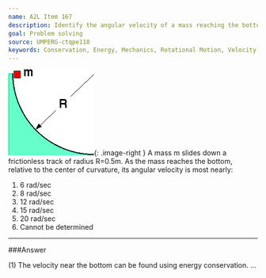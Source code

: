 ```yaml
---
name: A2L Item 167
description: Identify the angular velocity of a mass reaching the bottom of a vertical circular track.
goal: Problem solving
source: UMPERG-ctqpe118
keywords: Conservation, Energy, Mechanics, Rotational Motion, Velocity
---
```


![Item167_fig1.gif](../images/Item167_fig1.gif){: .image-right } A mass
m slides down a frictionless track of radius R=0.5m.  As the mass
reaches the bottom, relative to the center of curvature, its angular
velocity is most nearly:

1. 6 rad/sec
2. 8 rad/sec
3. 12 rad/sec
4. 15 rad/sec
5. 20 rad/sec
6. Cannot be determined



<hr/>

###Answer 

(1) The velocity near the bottom can be found using energy
conservation.
...

